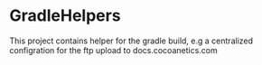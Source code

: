 # GradleHelpers

This project contains helper for the gradle build, e.g a centralized configration for the ftp upload to docs.cocoanetics.com
